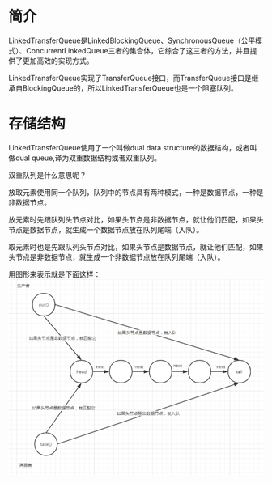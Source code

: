 # 简介
LinkedTransferQueue是LinkedBlockingQueue、SynchronousQueue（公平模式）、ConcurrentLinkedQueue三者的集合体，它综合了这三者的方法，并且提供了更加高效的实现方式。

LinkedTransferQueue实现了TransferQueue接口，而TransferQueue接口是继承自BlockingQueue的，所以LinkedTransferQueue也是一个阻塞队列。

# 存储结构
LinkedTransferQueue使用了一个叫做dual data structure的数据结构，或者叫做dual queue,译为双重数据结构或者双重队列。

双重队列是什么意思呢？

放取元素使用同一个队列，队列中的节点具有两种模式，一种是数据节点，一种是非数据节点。

放元素时先跟队列头节点对比，如果头节点是非数据节点，就让他们匹配，如果头节点是数据节点，就生成一个数据节点放在队列尾端（入队）。

取元素时也是先跟队列头节点对比，如果头节点是数据节点，就让他们匹配，如果头节点是非数据节点，就生成一个非数据节点放在队列尾端（入队）。

用图形来表示就是下面这样：
![dual queue](https://github.com/LengendOfDong/Blog/blob/master/img/dual-queue.png)

